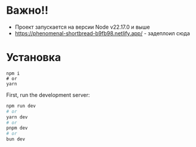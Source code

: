 # Важно!!
- Проект запускается на версии Node v22.17.0 и выше
- https://phenomenal-shortbread-b9fb98.netlify.app/ - задеплоил сюда
# Установка
```
npm i
# or
yarn 
```

First, run the development server:

```bash
npm run dev
# or
yarn dev
# or
pnpm dev
# or
bun dev
```
